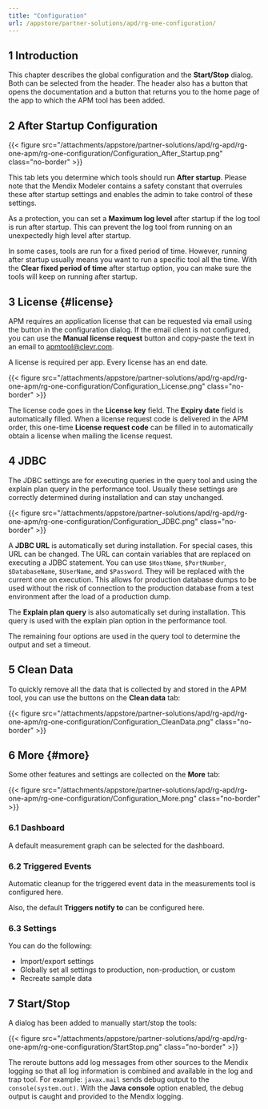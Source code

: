 ```yaml
---
title: "Configuration"
url: /appstore/partner-solutions/apd/rg-one-configuration/
---
```


## 1 Introduction

This chapter describes the global configuration and the **Start/Stop** dialog. Both can be selected from the header. The header also has a button that opens the documentation and a button that returns you to the home page of the app to which the APM tool has been added.

## 2 After Startup Configuration

{{< figure src="/attachments/appstore/partner-solutions/apd/rg-apd/rg-one-apm/rg-one-configuration/Configuration_After_Startup.png" class="no-border" >}}

This tab lets you determine which tools should run **After startup**. Please note that the Mendix Modeler contains a safety constant that overrules these after startup settings and enables the admin to take control of these settings.

As a protection, you can set a **Maximum log level** after startup if the log tool is run after startup. This can prevent the log tool from running on an unexpectedly high level after startup.

In some cases, tools are run for a fixed period of time. However, running after startup usually means you want to run a specific tool all the time. With the  **Clear fixed period of time** after startup option, you can make sure the tools will keep on running after startup.

## 3 License {#license}

APM requires an application license that can be requested via email using the button in the configuration dialog. If the email client is not configured, you can use the **Manual license request** button and copy-paste the text in an email to [apmtool@clevr.com](mailto:apmtool@clevr.com).

A license is required per app. Every license has an end date.

{{< figure src="/attachments/appstore/partner-solutions/apd/rg-apd/rg-one-apm/rg-one-configuration/Configuration_License.png" class="no-border" >}}

The license code goes in the **License key** field. The **Expiry date** field is automatically filled. When a license request code is delivered in the APM order, this one-time **License request code** can be filled in to automatically obtain a license when mailing the license request.

## 4 JDBC

The JDBC settings are for executing queries in the query tool and using the explain plan query in the performance tool. Usually these settings are correctly determined during installation and can stay unchanged.

{{< figure src="/attachments/appstore/partner-solutions/apd/rg-apd/rg-one-apm/rg-one-configuration/Configuration_JDBC.png" class="no-border" >}}                       

A **JDBC URL** is automatically set during installation. For special cases, this URL can be changed. The URL can contain variables that are replaced on executing a JDBC statement. You can use `$HostName`, `$PortNumber`, `$DatabaseName`, `$UserName`, and `$Password`. They will be replaced with the current one on execution. This allows for production database dumps to be used without the risk of connection to the production database from a test environment after the load of a production dump.

The **Explain plan query** is also automatically set during installation. This query is used with the explain plan option in the performance tool.

The remaining four options are used in the query tool to determine the output and set a timeout.

## 5 Clean Data

To quickly remove all the data that is collected by and stored in the APM tool, you can use the buttons on the **Clean data** tab:

{{< figure src="/attachments/appstore/partner-solutions/apd/rg-apd/rg-one-apm/rg-one-configuration/Configuration_CleanData.png" class="no-border" >}}                       

## 6 More {#more}

Some other features and settings are collected on the **More** tab:

{{< figure src="/attachments/appstore/partner-solutions/apd/rg-apd/rg-one-apm/rg-one-configuration/Configuration_More.png" class="no-border" >}}                       

### 6.1 Dashboard

A default measurement graph can be selected for the dashboard.

### 6.2 Triggered Events

Automatic cleanup for the triggered event data in the measurements tool is configured here.

Also, the default **Triggers notify to** can be configured here.

### 6.3 Settings

You can do the following:

* Import/export settings
* Globally set all settings to production, non-production, or custom
* Recreate sample data

## 7 Start/Stop

A dialog has been added to manually start/stop the tools:

{{< figure src="/attachments/appstore/partner-solutions/apd/rg-apd/rg-one-apm/rg-one-configuration/StartStop.png" class="no-border" >}}                       

The reroute buttons add log messages from other sources to the Mendix logging so that all log information is combined and available in the log and trap tool. For example: `javax.mail` sends debug output to the `console(system.out)`. With the **Java console** option enabled, the debug output is caught and provided to the Mendix logging.
